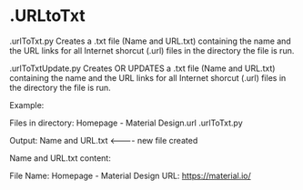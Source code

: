 # .URLtoTxt

.urlToTxt.py
Creates a .txt file (Name and URL.txt) containing the name and the URL links for all Internet shorcut (.url) files in the directory the file is run.

.urlToTxtUpdate.py
Creates OR UPDATES a .txt file (Name and URL.txt) containing the name and the URL links for all Internet shorcut (.url) files in the directory the file is run.

Example:

Files in directory:
Homepage - Material Design.url
.urlToTxt.py

Output:
Name and URL.txt <---- new file created

Name and URL.txt content:

File Name: Homepage - Material Design
URL: https://material.io/